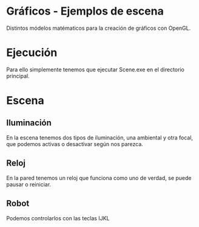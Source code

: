 # Gráficos - Ejemplos de escena

  Distintos módelos matématicos para la creación de gráficos con OpenGL.
  
  # Ejecución
  
  Para ello simplemente tenemos que ejecutar Scene.exe en el directorio principal.
  
# Escena

## Iluminación

  En la escena tenemos dos tipos de iluminación, una ambiental y otra focal, que podemos activas o desactivar según nos parezca.
  
  ## Reloj
  
  En la pared tenemos un reloj que funciona como uno de verdad, se puede pausar o reiniciar.
  
  ## Robot
  
  Podemos controlarlos con las teclas IJKL
  
  
